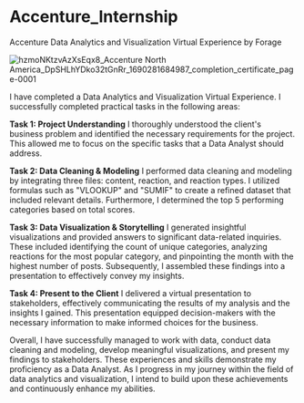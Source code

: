 # Accenture_Internship
Accenture Data Analytics and Visualization Virtual Experience by Forage

![hzmoNKtzvAzXsEqx8_Accenture North America_DpSHLhYDko32tGnRr_1690281684987_completion_certificate_page-0001](https://github.com/shreyash-sarap/Accenture_Internship/assets/101419054/07d93e63-727a-46f1-af10-676980cd24d4)


I have completed a Data Analytics and Visualization Virtual Experience. 
I successfully completed practical tasks in the following areas:

**Task 1: Project Understanding**
I thoroughly understood the client's business problem and identified the necessary requirements for the project. This allowed me to focus on the specific tasks that a Data Analyst should address.

**Task 2: Data Cleaning & Modeling**
I performed data cleaning and modeling by integrating three files: content, reaction, and reaction types. I utilized formulas such as "VLOOKUP" and "SUMIF" to create a refined dataset that included relevant details. Furthermore, I determined the top 5 performing categories based on total scores.

**Task 3: Data Visualization & Storytelling**
I generated insightful visualizations and provided answers to significant data-related inquiries. These included identifying the count of unique categories, analyzing reactions for the most popular category, and pinpointing the month with the highest number of posts. Subsequently, I assembled these findings into a presentation to effectively convey my insights.

**Task 4: Present to the Client**
I delivered a virtual presentation to stakeholders, effectively communicating the results of my analysis and the insights I gained. This presentation equipped decision-makers with the necessary information to make informed choices for the business.

Overall, I have successfully managed to work with data, conduct data cleaning and modeling, develop meaningful visualizations, and present my findings to stakeholders. These experiences and skills demonstrate my proficiency as a Data Analyst. As I progress in my journey within the field of data analytics and visualization, I intend to build upon these achievements and continuously enhance my abilities.
